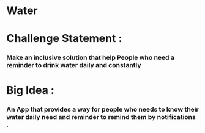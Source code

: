 # Water
# Challenge Statement :
### Make an inclusive solution that help People who need a reminder to drink water daily and constantly
# Big Idea :
### An App that provides a way for people who needs to know their water daily need and reminder to remind them by notifications .

